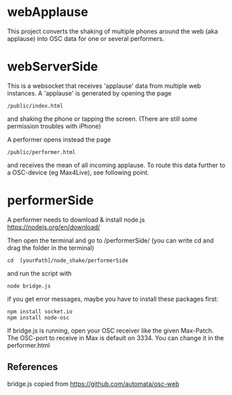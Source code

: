 # webApplause
This project converts the shaking of multiple phones around the web (aka applause) into OSC data for one or several performers. 

# webServerSide
This is a websocket that receives 'applause' data from multiple web instances. 
A 'applause' is generated by opening the page

	/public/index.html
	
 and shaking the phone or tapping the screen.
(There are still some permission troubles with iPhone)

A performer opens instead the page 

	/public/performer.html 
	
and receives the mean of all incoming applause. 
To route this data further to a OSC-device (eg Max4Live), see following point. 

# performerSide
A performer needs to download & install node.js 
https://nodejs.org/en/download/

Then open the terminal and go to /performerSide/ 
(you can write cd and drag the folder in the terminal)

    cd  [yourPath]/node_shake/performerSide


and run the script with

    node bridge.js


if you get error messages, maybe you have to install these packages first: 

    npm install socket.io
    npm install node-osc


If bridge.js is running, open your OSC receiver like the given Max-Patch. 
The OSC-port to receive in Max is default on 3334. You can change it in the performer.html

## References
bridge.js copied from https://github.com/automata/osc-web
